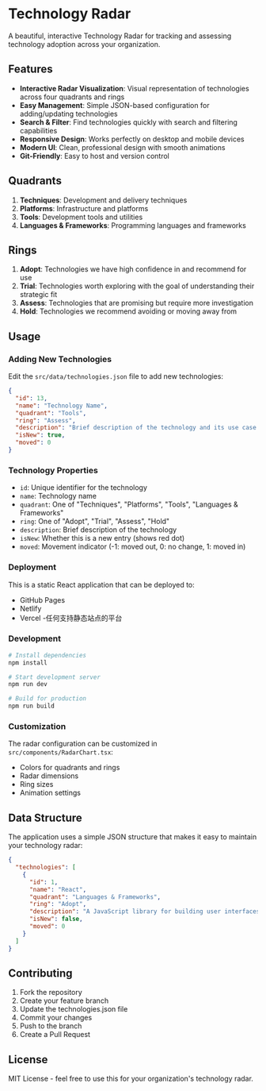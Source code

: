 # Technology Radar

A beautiful, interactive Technology Radar for tracking and assessing technology adoption across your organization.

## Features

- **Interactive Radar Visualization**: Visual representation of technologies across four quadrants and rings
- **Easy Management**: Simple JSON-based configuration for adding/updating technologies
- **Search & Filter**: Find technologies quickly with search and filtering capabilities  
- **Responsive Design**: Works perfectly on desktop and mobile devices
- **Modern UI**: Clean, professional design with smooth animations
- **Git-Friendly**: Easy to host and version control

## Quadrants

1. **Techniques**: Development and delivery techniques
2. **Platforms**: Infrastructure and platforms
3. **Tools**: Development tools and utilities
4. **Languages & Frameworks**: Programming languages and frameworks

## Rings

1. **Adopt**: Technologies we have high confidence in and recommend for use
2. **Trial**: Technologies worth exploring with the goal of understanding their strategic fit
3. **Assess**: Technologies that are promising but require more investigation
4. **Hold**: Technologies we recommend avoiding or moving away from

## Usage

### Adding New Technologies

Edit the `src/data/technologies.json` file to add new technologies:

```json
{
  "id": 13,
  "name": "Technology Name",
  "quadrant": "Tools",
  "ring": "Assess",
  "description": "Brief description of the technology and its use case.",
  "isNew": true,
  "moved": 0
}
```

### Technology Properties

- `id`: Unique identifier for the technology
- `name`: Technology name
- `quadrant`: One of "Techniques", "Platforms", "Tools", "Languages & Frameworks"
- `ring`: One of "Adopt", "Trial", "Assess", "Hold"
- `description`: Brief description of the technology
- `isNew`: Whether this is a new entry (shows red dot)
- `moved`: Movement indicator (-1: moved out, 0: no change, 1: moved in)

### Deployment

This is a static React application that can be deployed to:
- GitHub Pages
- Netlify
- Vercel
-任何支持静态站点的平台

### Development

```bash
# Install dependencies
npm install

# Start development server
npm run dev

# Build for production
npm run build
```

### Customization

The radar configuration can be customized in `src/components/RadarChart.tsx`:

- Colors for quadrants and rings
- Radar dimensions
- Ring sizes
- Animation settings

## Data Structure

The application uses a simple JSON structure that makes it easy to maintain your technology radar:

```json
{
  "technologies": [
    {
      "id": 1,
      "name": "React",
      "quadrant": "Languages & Frameworks",
      "ring": "Adopt",
      "description": "A JavaScript library for building user interfaces.",
      "isNew": false,
      "moved": 0
    }
  ]
}
```

## Contributing

1. Fork the repository
2. Create your feature branch
3. Update the technologies.json file
4. Commit your changes
5. Push to the branch
6. Create a Pull Request

## License

MIT License - feel free to use this for your organization's technology radar.